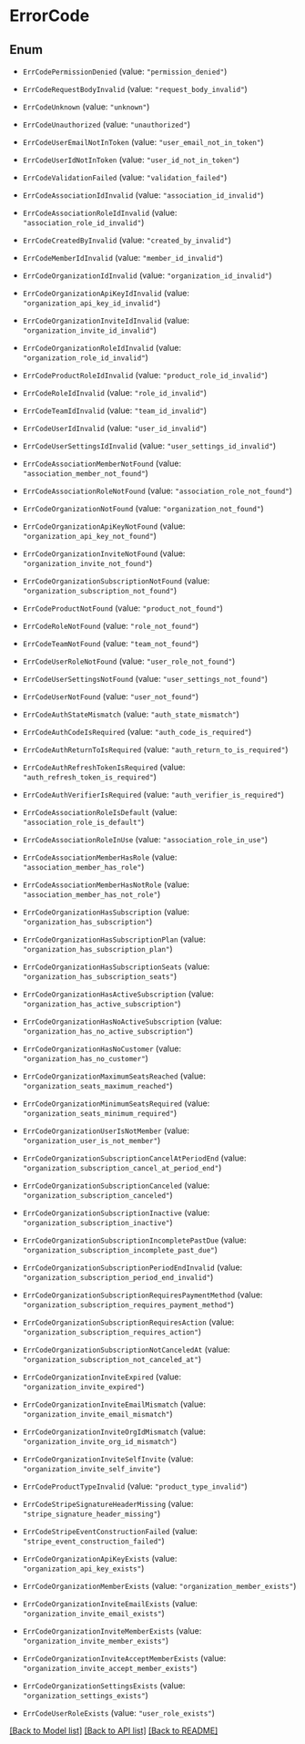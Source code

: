 # ErrorCode

## Enum


* `ErrCodePermissionDenied` (value: `"permission_denied"`)

* `ErrCodeRequestBodyInvalid` (value: `"request_body_invalid"`)

* `ErrCodeUnknown` (value: `"unknown"`)

* `ErrCodeUnauthorized` (value: `"unauthorized"`)

* `ErrCodeUserEmailNotInToken` (value: `"user_email_not_in_token"`)

* `ErrCodeUserIdNotInToken` (value: `"user_id_not_in_token"`)

* `ErrCodeValidationFailed` (value: `"validation_failed"`)

* `ErrCodeAssociationIdInvalid` (value: `"association_id_invalid"`)

* `ErrCodeAssociationRoleIdInvalid` (value: `"association_role_id_invalid"`)

* `ErrCodeCreatedByInvalid` (value: `"created_by_invalid"`)

* `ErrCodeMemberIdInvalid` (value: `"member_id_invalid"`)

* `ErrCodeOrganizationIdInvalid` (value: `"organization_id_invalid"`)

* `ErrCodeOrganizationApiKeyIdInvalid` (value: `"organization_api_key_id_invalid"`)

* `ErrCodeOrganizationInviteIdInvalid` (value: `"organization_invite_id_invalid"`)

* `ErrCodeOrganizationRoleIdInvalid` (value: `"organization_role_id_invalid"`)

* `ErrCodeProductRoleIdInvalid` (value: `"product_role_id_invalid"`)

* `ErrCodeRoleIdInvalid` (value: `"role_id_invalid"`)

* `ErrCodeTeamIdInvalid` (value: `"team_id_invalid"`)

* `ErrCodeUserIdInvalid` (value: `"user_id_invalid"`)

* `ErrCodeUserSettingsIdInvalid` (value: `"user_settings_id_invalid"`)

* `ErrCodeAssociationMemberNotFound` (value: `"association_member_not_found"`)

* `ErrCodeAssociationRoleNotFound` (value: `"association_role_not_found"`)

* `ErrCodeOrganizationNotFound` (value: `"organization_not_found"`)

* `ErrCodeOrganizationApiKeyNotFound` (value: `"organization_api_key_not_found"`)

* `ErrCodeOrganizationInviteNotFound` (value: `"organization_invite_not_found"`)

* `ErrCodeOrganizationSubscriptionNotFound` (value: `"organization_subscription_not_found"`)

* `ErrCodeProductNotFound` (value: `"product_not_found"`)

* `ErrCodeRoleNotFound` (value: `"role_not_found"`)

* `ErrCodeTeamNotFound` (value: `"team_not_found"`)

* `ErrCodeUserRoleNotFound` (value: `"user_role_not_found"`)

* `ErrCodeUserSettingsNotFound` (value: `"user_settings_not_found"`)

* `ErrCodeUserNotFound` (value: `"user_not_found"`)

* `ErrCodeAuthStateMismatch` (value: `"auth_state_mismatch"`)

* `ErrCodeAuthCodeIsRequired` (value: `"auth_code_is_required"`)

* `ErrCodeAuthReturnToIsRequired` (value: `"auth_return_to_is_required"`)

* `ErrCodeAuthRefreshTokenIsRequired` (value: `"auth_refresh_token_is_required"`)

* `ErrCodeAuthVerifierIsRequired` (value: `"auth_verifier_is_required"`)

* `ErrCodeAssociationRoleIsDefault` (value: `"association_role_is_default"`)

* `ErrCodeAssociationRoleInUse` (value: `"association_role_in_use"`)

* `ErrCodeAssociationMemberHasRole` (value: `"association_member_has_role"`)

* `ErrCodeAssociationMemberHasNotRole` (value: `"association_member_has_not_role"`)

* `ErrCodeOrganizationHasSubscription` (value: `"organization_has_subscription"`)

* `ErrCodeOrganizationHasSubscriptionPlan` (value: `"organization_has_subscription_plan"`)

* `ErrCodeOrganizationHasSubscriptionSeats` (value: `"organization_has_subscription_seats"`)

* `ErrCodeOrganizationHasActiveSubscription` (value: `"organization_has_active_subscription"`)

* `ErrCodeOrganizationHasNoActiveSubscription` (value: `"organization_has_no_active_subscription"`)

* `ErrCodeOrganizationHasNoCustomer` (value: `"organization_has_no_customer"`)

* `ErrCodeOrganizationMaximumSeatsReached` (value: `"organization_seats_maximum_reached"`)

* `ErrCodeOrganizationMinimumSeatsRequired` (value: `"organization_seats_minimum_required"`)

* `ErrCodeOrganizationUserIsNotMember` (value: `"organization_user_is_not_member"`)

* `ErrCodeOrganizationSubscriptionCancelAtPeriodEnd` (value: `"organization_subscription_cancel_at_period_end"`)

* `ErrCodeOrganizationSubscriptionCanceled` (value: `"organization_subscription_canceled"`)

* `ErrCodeOrganizationSubscriptionInactive` (value: `"organization_subscription_inactive"`)

* `ErrCodeOrganizationSubscriptionIncompletePastDue` (value: `"organization_subscription_incomplete_past_due"`)

* `ErrCodeOrganizationSubscriptionPeriodEndInvalid` (value: `"organization_subscription_period_end_invalid"`)

* `ErrCodeOrganizationSubscriptionRequiresPaymentMethod` (value: `"organization_subscription_requires_payment_method"`)

* `ErrCodeOrganizationSubscriptionRequiresAction` (value: `"organization_subscription_requires_action"`)

* `ErrCodeOrganizationSubscriptionNotCanceledAt` (value: `"organization_subscription_not_canceled_at"`)

* `ErrCodeOrganizationInviteExpired` (value: `"organization_invite_expired"`)

* `ErrCodeOrganizationInviteEmailMismatch` (value: `"organization_invite_email_mismatch"`)

* `ErrCodeOrganizationInviteOrgIdMismatch` (value: `"organization_invite_org_id_mismatch"`)

* `ErrCodeOrganizationInviteSelfInvite` (value: `"organization_invite_self_invite"`)

* `ErrCodeProductTypeInvalid` (value: `"product_type_invalid"`)

* `ErrCodeStripeSignatureHeaderMissing` (value: `"stripe_signature_header_missing"`)

* `ErrCodeStripeEventConstructionFailed` (value: `"stripe_event_construction_failed"`)

* `ErrCodeOrganizationApiKeyExists` (value: `"organization_api_key_exists"`)

* `ErrCodeOrganizationMemberExists` (value: `"organization_member_exists"`)

* `ErrCodeOrganizationInviteEmailExists` (value: `"organization_invite_email_exists"`)

* `ErrCodeOrganizationInviteMemberExists` (value: `"organization_invite_member_exists"`)

* `ErrCodeOrganizationInviteAcceptMemberExists` (value: `"organization_invite_accept_member_exists"`)

* `ErrCodeOrganizationSettingsExists` (value: `"organization_settings_exists"`)

* `ErrCodeUserRoleExists` (value: `"user_role_exists"`)


[[Back to Model list]](../README.md#documentation-for-models) [[Back to API list]](../README.md#documentation-for-api-endpoints) [[Back to README]](../README.md)


